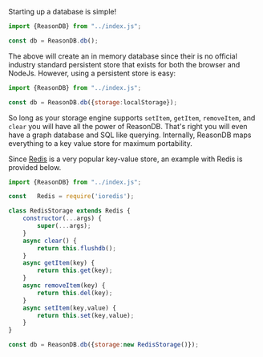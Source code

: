 Starting up a database is simple!

```javascript
import {ReasonDB} from "../index.js";

const db = ReasonDB.db();
```

The above will create an in memory database since their is no official industry standard persistent store that exists for both the browser and NodeJs. However, using a persistent store is easy:

```javascript
import {ReasonDB} from "../index.js";

const db = ReasonDB.db({storage:localStorage});
```

So long as your storage engine supports `setItem`, `getItem`, `removeItem`, and `clear` you will have all the power of ReasonDB. That's right you will even have a graph database and SQL like querying. Internally, ReasonDB maps everything to a key value store for maximum portability.

Since [Redis](https://redis.io/) is a very popular key-value store, an example with Redis is provided below.

```javascript
import {ReasonDB} from "../index.js";

const	Redis = require('ioredis');

class RedisStorage extends Redis {
	constructor(...args) {
		super(...args);
	}
	async clear() {
		return this.flushdb();
	}
	async getItem(key) {
		return this.get(key);
	}
	async removeItem(key) {
		return this.del(key);
	}
	async setItem(key,value) {
		return this.set(key,value);
	}
}

const db = ReasonDB.db({storage:new RedisStorage()});

```